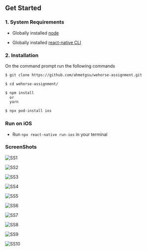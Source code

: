 ## Get Started

### 1. System Requirements

- Globally installed [node](https://nodejs.org/en/)

- Globally installed [react-native CLI](https://facebook.github.io/react-native/docs/getting-started.html)

### 2. Installation

On the command prompt run the following commands

```sh
$ git clone https://github.com/ahmetgsu/wehorse-assignment.git

$ cd wehorse-assignment/

$ npm install
  or
  yarn

$ npx pod-install ios
```

### Run on iOS

- Run `npx react-native run-ios` in your terminal

### ScreenShots

![SS1](./app/assets/images/01.png)

![SS2](./app/assets/images/02.png)

![SS3](./app/assets/images/03.png)

![SS4](./app/assets/images/04.png)

![SS5](./app/assets/images/05.png)

![SS6](./app/assets/images/06.png)

![SS7](./app/assets/images/07.png)

![SS8](./app/assets/images/08.png)

![SS9](./app/assets/images/09.png)

![SS10](./app/assets/images/10.png)
